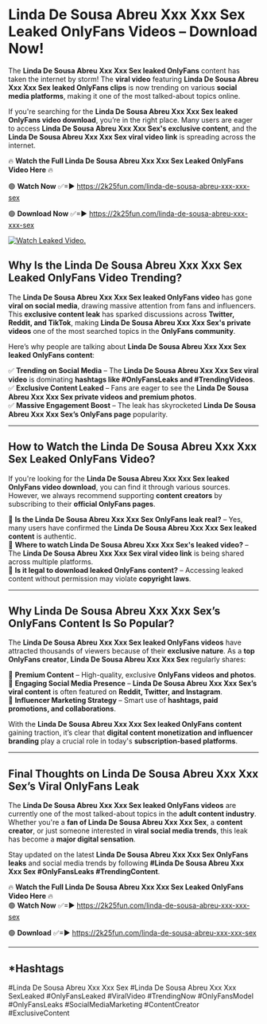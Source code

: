 # Linda De Sousa Abreu Xxx Xxx Sex Leaked OnlyFans Videos – Download Now!

The **Linda De Sousa Abreu Xxx Xxx Sex leaked OnlyFans** content has taken the internet by storm! The **viral video** featuring **Linda De Sousa Abreu Xxx Xxx Sex leaked OnlyFans clips** is now trending on various **social media platforms**, making it one of the most talked-about topics online.  

If you're searching for the **Linda De Sousa Abreu Xxx Xxx Sex leaked OnlyFans video download**, you’re in the right place. Many users are eager to access **Linda De Sousa Abreu Xxx Xxx Sex's exclusive content**, and the **Linda De Sousa Abreu Xxx Xxx Sex viral video link** is spreading across the internet.  

🔥 **Watch the Full Linda De Sousa Abreu Xxx Xxx Sex Leaked OnlyFans Video Here** 🔥  

🟢 **Watch Now** ✅=► https://2k25fun.com/linda-de-sousa-abreu-xxx-xxx-sex

🟢 **Download Now** ✅=► https://2k25fun.com/linda-de-sousa-abreu-xxx-xxx-sex

[![Watch Leaked Video.](https://miro.medium.com/v2/resize:fit:828/format:webp/1*cilzJN44JGOrTw9NJCrNHA.gif "Watch Leaked Video")](https://2k25fun.com/linda-de-sousa-abreu-xxx-xxx-sex)

## **Why Is the Linda De Sousa Abreu Xxx Xxx Sex Leaked OnlyFans Video Trending?**  

The **Linda De Sousa Abreu Xxx Xxx Sex leaked OnlyFans video** has gone **viral on social media**, drawing massive attention from fans and influencers. This **exclusive content leak** has sparked discussions across **Twitter, Reddit, and TikTok**, making **Linda De Sousa Abreu Xxx Xxx Sex's private videos** one of the most searched topics in the **OnlyFans community**.  

Here’s why people are talking about **Linda De Sousa Abreu Xxx Xxx Sex leaked OnlyFans content**:  

✅ **Trending on Social Media** – The **Linda De Sousa Abreu Xxx Xxx Sex viral video** is dominating **hashtags like #OnlyFansLeaks and #TrendingVideos**.  
✅ **Exclusive Content Leaked** – Fans are eager to see the **Linda De Sousa Abreu Xxx Xxx Sex private videos and premium photos**.  
✅ **Massive Engagement Boost** – The leak has skyrocketed **Linda De Sousa Abreu Xxx Xxx Sex’s OnlyFans page** popularity.  

---

## **How to Watch the Linda De Sousa Abreu Xxx Xxx Sex Leaked OnlyFans Video?**  

If you're looking for the **Linda De Sousa Abreu Xxx Xxx Sex leaked OnlyFans video download**, you can find it through various sources. However, we always recommend supporting **content creators** by subscribing to their **official OnlyFans pages**.  

🔹 **Is the Linda De Sousa Abreu Xxx Xxx Sex OnlyFans leak real?** – Yes, many users have confirmed the **Linda De Sousa Abreu Xxx Xxx Sex leaked content** is authentic.  
🔹 **Where to watch Linda De Sousa Abreu Xxx Xxx Sex's leaked video?** – The **Linda De Sousa Abreu Xxx Xxx Sex viral video link** is being shared across multiple platforms.  
🔹 **Is it legal to download leaked OnlyFans content?** – Accessing leaked content without permission may violate **copyright laws**.  

---

## **Why Linda De Sousa Abreu Xxx Xxx Sex’s OnlyFans Content Is So Popular?**  

The **Linda De Sousa Abreu Xxx Xxx Sex leaked OnlyFans videos** have attracted thousands of viewers because of their **exclusive nature**. As a **top OnlyFans creator**, **Linda De Sousa Abreu Xxx Xxx Sex** regularly shares:  

📌 **Premium Content** – High-quality, exclusive **OnlyFans videos and photos**.  
📌 **Engaging Social Media Presence** – **Linda De Sousa Abreu Xxx Xxx Sex’s viral content** is often featured on **Reddit, Twitter, and Instagram**.  
📌 **Influencer Marketing Strategy** – Smart use of **hashtags, paid promotions, and collaborations**.  

With the **Linda De Sousa Abreu Xxx Xxx Sex leaked OnlyFans content** gaining traction, it’s clear that **digital content monetization and influencer branding** play a crucial role in today's **subscription-based platforms**.  

---

## **Final Thoughts on Linda De Sousa Abreu Xxx Xxx Sex’s Viral OnlyFans Leak**  

The **Linda De Sousa Abreu Xxx Xxx Sex leaked OnlyFans videos** are currently one of the most talked-about topics in the **adult content industry**. Whether you're a **fan of Linda De Sousa Abreu Xxx Xxx Sex**, a **content creator**, or just someone interested in **viral social media trends**, this leak has become a **major digital sensation**.  

Stay updated on the latest **Linda De Sousa Abreu Xxx Xxx Sex OnlyFans leaks** and social media trends by following **#Linda De Sousa Abreu Xxx Xxx Sex #OnlyFansLeaks #TrendingContent**.  

🔥 **Watch the Full Linda De Sousa Abreu Xxx Xxx Sex Leaked OnlyFans Video Here** 🔥  
🟢 **Watch Now** ✅=► https://2k25fun.com/linda-de-sousa-abreu-xxx-xxx-sex

🟢 **Download** ✅=► https://2k25fun.com/linda-de-sousa-abreu-xxx-xxx-sex

---

## *Hashtags
#Linda De Sousa Abreu Xxx Xxx Sex #Linda De Sousa Abreu Xxx Xxx SexLeaked #OnlyFansLeaked #ViralVideo #TrendingNow #OnlyFansModel #OnlyFansLeaks #SocialMediaMarketing #ContentCreator #ExclusiveContent  